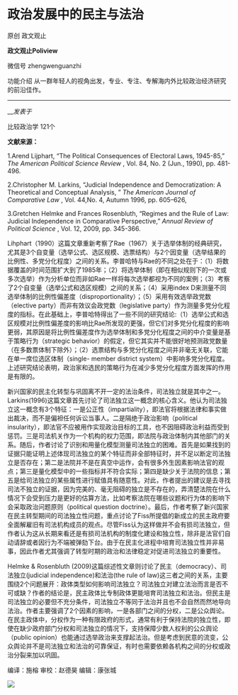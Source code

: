 

#  政治发展中的民主与法治

原创 政文观止 

**政文观止Poliview** 

微信号 zhengwenguanzhi

功能介绍 从一群年轻人的视角出发，专业、专注、专解海内外比较政治经济研究的前沿佳作。

____

___发表于_

比较政治学 121个

**文献来源：**

1.Arend Lijphart, “The Political Consequences of Electoral Laws, 1945-85,”
_The American Political Science Review_ , Vol. 84, No. 2 (Jun., 1990), pp.
481-496.

  

2.Christopher M. Larkins, “Judicial Independence and Democratization: A
Theoretical and Conceptual Analysis, ” _The American Journal of Comparative
Law_ , Vol. 44,No. 4, Autumn 1996, pp. 605–626,

  

3.Gretchen Helmke and Frances Rosenbluth, “Regimes and the Rule of Law:
Judicial Independence in Comparative Perspective,” _Annual Review of Political
Science_ , Vol. 12, 2009, pp. 345-366.

Lihphart（1990）这篇文章重新考察了Rae（1967）关于选举体制的经典研究，尤其是3个自变量（选举公式、选区规模、选票结构）与2个因变量（选举结果的比例性、多党分化程度）之间的关系。李普哈特与Rae的不同之处在于：（1）将数据覆盖的时间范围扩大到了1985年；（2）将选举体制（即在相似规则下的一次或多次选举）作为分析单位而非如Rae一样将每次选举都视为不同的案例；（3）考察了2个自变量（选举公式和选区规模）之间的关系；（4）采用index
D来测量不同选举体制的比例性偏差度（disproportionality）；（5）采用有效选举政党数（elective
party）而非有效议会政党数（legislative
party）作为测量多党分化程度的指标。在此基础上，李普哈特得出了一些不同的研究结论:（1）选举公式和选区规模对比例性偏差度的影响比Rae所发现的更强，但它们对多党分化程度的影响更弱，其原因是将比例性偏差度作为选举体制和多党分化程度之间的中介变量是基于策略行为（strategic
behavior）的假定，但它其实并不能很好地预测政党数量（在多数票体制下除外）；（2）选票结构与多党分化程度之间并非毫无关联，它能在单一席位选区体制（single-
member district system）中影响多党分化程度。上述研究结论表明，政治家和选民的策略行为在减少多党分化程度方面发挥的作用是有限的。

  

新兴国家的民主化转型与巩固离不开一定的法治条件，司法独立就是其中之一。Larkins(1996)这篇文章首先讨论了司法独立这一概念的核心含义。他认为司法独立这一概念有3个特征：一是公正性（impartiality），即法官将根据法律和事实做出裁决，而不是偏袒任何诉讼当事人。二是隔绝于政治影响（﻿political
insularity），即法官不应被用作实现政治目标的工具，也不因阻碍政治利益而受到惩罚。三是司法机关作为一个机构的权力范围，即法院与政治体制内其他部门的关系。随后，作者讨论了识别和用量化模型测量司法独立的困难。首先是如果找到的证据只能证明上述体现司法独立的某个特征而非全部特征时，并不足以断定司法独立是否存在；第二是法院并不是在真空中运作，会有很多外生因素影响法官的观点；第三是量化模型中的一些指标并不符合实际；第四是缺少关于法院的信息；第五是给司法独立的某些属性进行赋值具有随意性。对此，作者提出的建议是去寻找司法不独立的证据，因为完美的、毫无阻碍的独立是不存在的，弄清楚法院在什么情况下会受到压力是更好的估算方法，比如考察法院在哪些议题和行为体的影响下会采取政治问题原则（﻿political
question
doctrine）。最后，作者考察了新兴国家在民主转型期间的司法独立性问题，重点讨论了Fiss所提倡的新成立的民主政府要全面解雇旧有司法机构成员的观点。尽管Fiss认为这样做并不会有损司法独立，但作者认为这从长期来看还是有损司法机构的制度化建设和独立性，除非是法官们自动请辞或者因行为不端被弹劾下台。由于在民主化进程中培育司法独立性并非易事，因此作者尤其强调了转型时期的政治和法律稳定对促进司法独立的重要性。

  

Helmke & Rosenbluth (2009)这篇综述性文章则讨论了民主（democracy）、司法独立(﻿judicial
independence)和法治(the rule of
law)这三者之间的关系，主要围绕2个问题展开：政体类型如何影响司法独立？司法独立对建立法治而言是否不可或缺？作者的结论是，民主政体比专制政体更能培育司法独立和法治。但民主是司法独立的必要但不充分条件，司法独立不等同于法治并且也不会自然而然地导向法治。作者主要强调了2个因素的影响，一是各部门之间的分权，二是公众舆论。在民主政体中，分权作为一种有限政府的形式，通常有利于保持法院的独立性，即使在缺少政府部门分权和司法独立的情况下，支持保障少数人权利的公众舆论（public
opinion）也能通过选举政治来支撑起法治。但是考虑到民意的流变，公众舆论并不是司法独立和法治的可靠保证，有时也需要依赖各机构之间的分权或政治分裂来加以巩固。

  

编译：施榕 审校：赵德昊 编辑：康张城

  

![](/images/142/2.jpeg)

  

